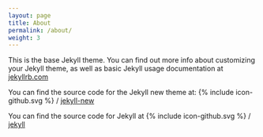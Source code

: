 ```yaml
---
layout: page
title: About
permalink: /about/
weight: 3
---
```


This is the base Jekyll theme. You can find out more info about customizing your Jekyll theme, as well as basic Jekyll usage documentation at [jekyllrb.com](http://jekyllrb.com/)

You can find the source code for the Jekyll new theme at:
{% include icon-github.svg %} /
[jekyll-new](https://github.com/jglovier/jekyll-new)

You can find the source code for Jekyll at
{% include icon-github.svg %} /
[jekyll](https://github.com/jekyll/jekyll)
